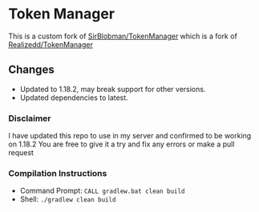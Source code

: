 # Token Manager
This is a custom fork of [SirBlobman/TokenManager](https://github.com/SirBlobman/TokenManager) which is a fork of [Realizedd/TokenManager](https://github.com/Realizedd/TokenManager)

## Changes
- Updated to 1.18.2, may break support for other versions.
- Updated dependencies to latest.

### Disclaimer
I have updated this repo to use in my server and confirmed to be working on 1.18.2
You are free to give it a try and fix any errors or make a pull request

### Compilation Instructions
- Command Prompt: `CALL gradlew.bat clean build`
- Shell: `./gradlew clean build`

